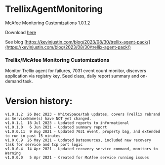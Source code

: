 # TrellixAgentMonitoring
McAfee Monitoring Customizations 1.0.1.2

Download [here](https://github.com/theKevinJustin/TrellixAgentMonitoring/blob/main/McAfee.Monitoring.Customizations.xml)

See blog [https://kevinjustin.com/blog/2023/08/30/trellix-agent-pack/](https://kevinjustin.com/blog/2023/08/30/trellix-agent-pack/)


### Trellix/McAfee Monitoring Customizations
Monitor Trellix agent for failures, 7031 event count monitor, discovers application via registry key, Seed class, daily report summary and on-demand task.

# Version history:
```
v1.0.1.2  26 Dec 2023 - WhiteSpace/tab updates, covers Trellix rebrand as ServiceName(s) have NOT yet changed.
v1.0.1.1  18 Jul 2023 - Updated reports to informational
v1.0.1.0   6 Jun 2021 - Updated summary report
v1.0.0.11  9 Aug 2021 - Updated 7031 event, property bag, and extended to run in past 15 minutes
v1.0.0.9  26 May 2021 - Updated Datasources, included new recovery task for service and tcp port logic
v1.0.0.4  14 Apr 2021 - Updated recovery service command, monitors to Warning
v1.0.0.0   5 Apr 2021 - Created for McAfee service running issues
```
